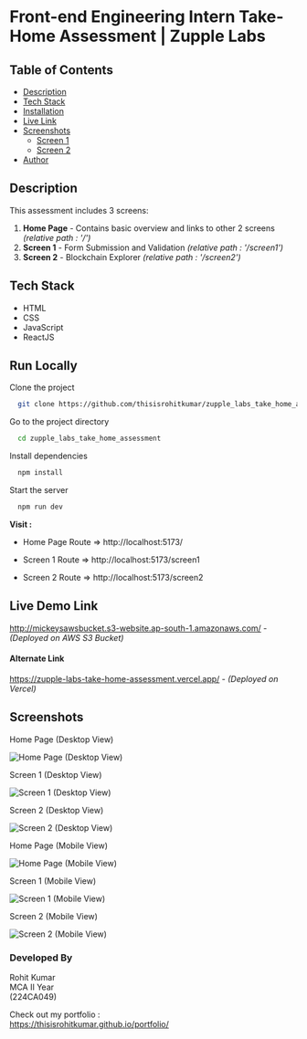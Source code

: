 
# Front-end Engineering Intern Take-Home Assessment | Zupple Labs

## Table of Contents

* [Description](#desc)
* [Tech Stack](#tech)
* [Installation](#install)
* [Live Link](#live)
* [Screenshots](#ss)
   * [Screen 1](#screen1)
   * [Screen 2](#screen2)
* [Author](#author)


## <a id="desc"></a> Description

This assessment includes 3 screens:
1. **Home Page** - Contains basic overview and links to other 2 screens *(relative path : '/')*
2. **Screen 1** - Form Submission and Validation *(relative path : '/screen1')*
3. **Screen 2** - Blockchain Explorer *(relative path : '/screen2')*


## <a id="tech"></a> Tech Stack

- HTML <br/>
- CSS <br/>
- JavaScript <br/>
- ReactJS


## <a id="install"></a> Run Locally

Clone the project

```bash
  git clone https://github.com/thisisrohitkumar/zupple_labs_take_home_assessment
```

Go to the project directory

```bash
  cd zupple_labs_take_home_assessment
```

Install dependencies

```bash
  npm install
```

Start the server

```bash
  npm run dev
```

**Visit :**
- Home Page Route => http://localhost:5173/

- Screen 1 Route => http://localhost:5173/screen1

- Screen 2 Route => http://localhost:5173/screen2


## <a id="live"></a> Live Demo Link

http://mickeysawsbucket.s3-website.ap-south-1.amazonaws.com/ - *(Deployed on AWS S3 Bucket)*

#### Alternate Link

https://zupple-labs-take-home-assessment.vercel.app/ - *(Deployed on Vercel)*

## <a id ="ss"></a> Screenshots

Home Page (Desktop View)

![Home Page (Desktop View)](https://i.ibb.co/NnYQSzG/home-desktop.png)

<a id="screen1"></a> Screen 1 (Desktop View)

![Screen 1 (Desktop View)](https://i.ibb.co/tD70yfm/screen1-desktop.png)

<a id="screen2"></a> Screen 2 (Desktop View)

![Screen 2 (Desktop View)](https://i.ibb.co/zrQQNxR/screen2-desktop.png)

Home Page (Mobile View)

![Home Page (Mobile View)](https://i.ibb.co/wLKYbvG/home-mobile.png)

Screen 1 (Mobile View)

![Screen 1 (Mobile View)](https://i.ibb.co/51npDZN/screen1-mobile.png)

Screen 2 (Mobile View)

![Screen 2 (Mobile View)](https://i.ibb.co/hx5wyVr/screen2-mobile.png)


### <a id="author"></a>Developed By

Rohit Kumar <br/>
MCA II Year <br/>
(224CA049) <br/>

Check out my portfolio : <br/>
https://thisisrohitkumar.github.io/portfolio/
